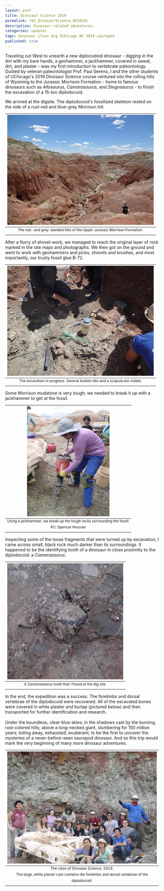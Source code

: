 ```yaml
---
layout: post
title: Dinosaur Science 2019
permalink: /01_DinosaurScience_WY2019/
description: Dinosaur-related adventures.
categories: updates
tags: dinosaur class dig UChicago WY 2019 sauropod
published: true
---
```


Traveling out West to unearth a new diplocodoid dinosaur - digging in the dirt with my bare hands, a geohammer, a jackhammer, covered in sweat, dirt, and plaster - was my first introduction to vertebrate paleontology. Guided by veteran paleontologist Prof. Paul Sereno, I and the other students of UChicago's 2019 Dinosaur Science course ventured into the rolling hills of Wyoming to the Jurassic Morrison Formation - home to famous dinosaurs such as *Allosaurus*, *Camarasaurus*, and *Stegosaurus* - to finish the excavation of a 15-ton diplodocoid.
<br>

We arrived at the digsite. The diplodocoid's fossilized skeleton rested on the side of a rust-red and blue-grey Morrison hill. 

| <img src="/assets/post-imgs/MorrisonHills_WY2019.png" alt="Morrison Formation red hills, WY 2019" width=480px> |
|:--:|
| <sup> The red- and grey-banded hills of the Upper Jurassic Morrison Formation. </sup> |

After a flurry of shovel-work, we managed to reach the original layer of rock marked in the site maps and photographs. We then got on the ground and went to work with geohammers and picks, shovels and brushes, and most importantly, our trusty fossil glue B-72.

| <img src="/assets/post-imgs/DinoInSitu_WY2019.png" alt="Dinosaur in situ, WY 2019" width=480px> |
|:--:|
|<sup> The excavation in progress. Several broken ribs and a scapula are visible. </sup>|

Some Morrison mudstone is very tough; we needed to break it up with a jackhammer to get at the fossil.

| <img src="/assets/post-imgs/DiggingForFossils_WY2019.png" alt="Digging for fossils, WY 2019" width=270px> |
|:--:|
|<sup> Using a jackhammer, we break up the tough rocks surrounding the fossil. <br> PC: Spencer Pevsner </sup>|

Inspecting some of the loose fragments that were turned up by excavation, I came across small, black rock much darker than its surroundings. It happened to be the identifying tooth of a dinosaur in close proximity to the diplodocoid: a *Camarasaurus*.

| <img src="/assets/post-imgs/CamarasaurusTooth_WY2019.png" alt="Camarasaurus tooth, WY 2019" width=380px> |
|:--:|
|<sup> A *Camarasaurus* tooth that I found at the dig site. </sup>|

In the end, the expedition was a success. The forelimbs and dorsal vertebrae of the diplodocoid were recovered. All of the excavated bones were covered in white plaster and burlap (pictured below) and then transported for further identification and research. 
<br> <br>
Under the boundless, clear-blue skies; in the shadows cast by the burning, rust-colored hills; above a long-necked giant, slumbering for 150 million years; toiling away, exhausted, exuberant; to be the first to uncover the mysteries of a never-before-seen sauropod dinosaur. And so this trip would mark the very beginning of many more dinosaur adventures.

| <img src="/assets/post-imgs/DinoSci_WY2019_1.png" alt="Dinosaur Science Class, WY 2019" width=860px> |
|:--:|
|<sup> The class of Dinosaur Science, 2019. <br> The large, white plaster cast contains the forelimbs and dorsal vertebrae of the diplodocoid. </sup>|
